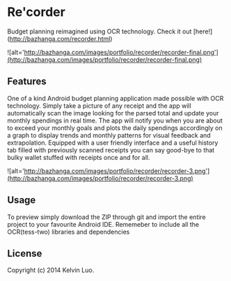 Re'corder
===========

Budget planning reimagined using OCR technology. Check it out [here!] (http://bazhanga.com/recorder.html)

![alt='http://bazhanga.com/images/portfolio/recorder/recorder-final.png'](http://bazhanga.com/images/portfolio/recorder/recorder-final.png)

Features
------------

One of a kind Android budget planning application made possible with OCR technology. Simply take a picture of any receipt and the app will automatically scan the image looking for the parsed total and update your monthly spendings in real time. The app will notify you when you are about to exceed your monthly goals and plots the daily spendings accordingly on a graph to display trends and monthly patterns for visual feedback and extrapolation. Equipped with a user friendly interface and a useful history tab filled with previously scanned receipts you can say good-bye to that bulky wallet stuffed with receipts once and for all. 

![alt='http://bazhanga.com/images/portfolio/recorder/recorder-3.png'](http://bazhanga.com/images/portfolio/recorder/recorder-3.png)

Usage
------------

To preview simply download the ZIP through git and import the entire project to your favourite Android IDE. Rememeber to include all the OCR(tess-two) libraries and dependencies 

License
-------------
Copyright (c) 2014 Kelvin Luo.
